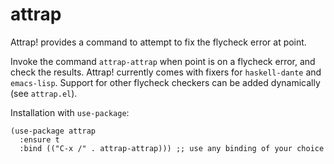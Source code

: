 # attrap

Attrap! provides a command to attempt to fix the flycheck error at point.

Invoke the command `attrap-attrap` when point is on a flycheck error,
and check the results.  Attrap! currently comes with fixers for
`haskell-dante` and `emacs-lisp`. Support for other flycheck
checkers can be added dynamically (see `attrap.el`).

Installation with `use-package`:

```
(use-package attrap
  :ensure t
  :bind (("C-x /" . attrap-attrap))) ;; use any binding of your choice
```

